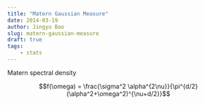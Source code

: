 ```yaml
---
title: "Matern Gaussian Measure"
date: 2014-03-19
author: Jingyu Bao
slug: matern-gaussian-measure
draft: true
tags:
    - stats
---
```


Matern spectral density

$$f(\omega) = \frac{\sigma^2 \alpha^{2\nu}}{\pi^{d/2}(\alpha^2+\omega^2)^{\nu+d/2}}$$

